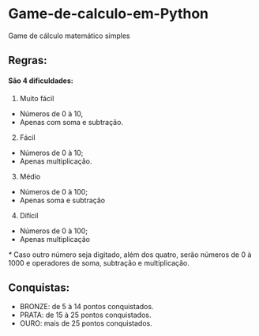 # Game-de-calculo-em-Python
 Game de cálculo matemático simples
 
 ## Regras:
 #### São 4 dificuldades:
 1. Muito fácil
 - Números de 0 à 10, 
 - Apenas com soma e subtração.<br>
 2. Fácil
 - Números de 0 à 10;
 - Apenas multiplicação.
 3. Médio
 - Números de 0 à 100;
 - Apenas soma e subtração
 4. Difícil
 - Números de 0 à 100;
 - Apenas multiplicação
       
 _*_ Caso outro número seja digitado, além dos quatro, serão números de 0 à 1000 e
 operadores de soma, subtração e multiplicação.

 ## Conquistas:
 - BRONZE: de 5 à 14 pontos conquistados.
 - PRATA:  de 15 à 25 pontos conquistados.
 - OURO:   mais de 25 pontos conquistados.
     
 
